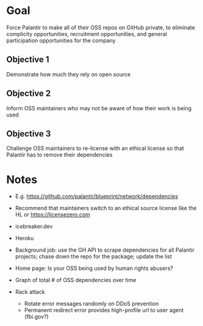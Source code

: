 # Goal
Force Palantir to make all of their OSS repos on GitHub private, to eliminate complicity opportunities, recruitment opportunities, and general participation opportunities for the company

## Objective 1
Demonstrate how much they rely on open source

## Objective 2
Inform OSS maintainers who may not be aware of how their work is being used

## Objective 3
Challenge OSS maintainers to re-license with an ethical license so that Palantir has to remove their dependencies

# Notes

* E.g. https://github.com/palantir/blueprint/network/dependencies

* Recommend that maintainers switch to an ethical source license like the HL or https://licensezero.com
* icebreaker.dev
* Heroku
* Background job: use the GH API to scrape dependencies for all Palantir projects; chase down the repo for the package; update the list
* Home page: Is your OSS being used by human rights abusers?
* Graph of total # of OSS dependencies over time
* Rack attack
  * Rotate error messages randomly on DDoS prevention
  * Permanent redirect error provides high-profile url to user agent (fbi.gov?)
